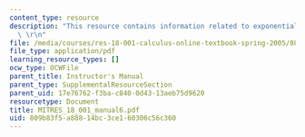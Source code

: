 ```yaml
---
content_type: resource
description: "This resource contains information related to exponentials and logarithms.\
  \ \r\n"
file: /media/courses/res-18-001-calculus-online-textbook-spring-2005/809b83f5a88814bc3ce160306c56c360_MITRES_18_001_manual6.pdf
file_type: application/pdf
learning_resource_types: []
ocw_type: OCWFile
parent_title: Instructor's Manual
parent_type: SupplementalResourceSection
parent_uid: 17e76762-f3ba-c840-0d43-13aeb75d9620
resourcetype: Document
title: MITRES_18_001_manual6.pdf
uid: 809b83f5-a888-14bc-3ce1-60306c56c360
---
```


